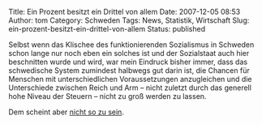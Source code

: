 Title: Ein Prozent besitzt ein Drittel von allem
Date: 2007-12-05 08:53
Author: tom
Category: Schweden
Tags: News, Statistik, Wirtschaft
Slug: ein-prozent-besitzt-ein-drittel-von-allem
Status: published

Selbst wenn das Klischee des funktionierenden Sozialismus in Schweden
schon lange nur noch eben ein solches ist und der Sozialstaat auch hier
beschnitten wurde und wird, war mein Eindruck bisher immer, dass das
schwedische System zumindest halbwegs gut darin ist, die Chancen für
Menschen mit unterschiedlichen Voraussetzungen anzugleichen und die
Unterschiede zwischen Reich und Arm – nicht zuletzt durch das generell
hohe Niveau der Steuern – nicht zu groß werden zu lassen.

Dem scheint aber [nicht so zu
sein](http://www.sr.se/cgi-bin/international/nyhetssidor/artikel.asp?nyheter=1&programid=2108&Artikel=1756570).


